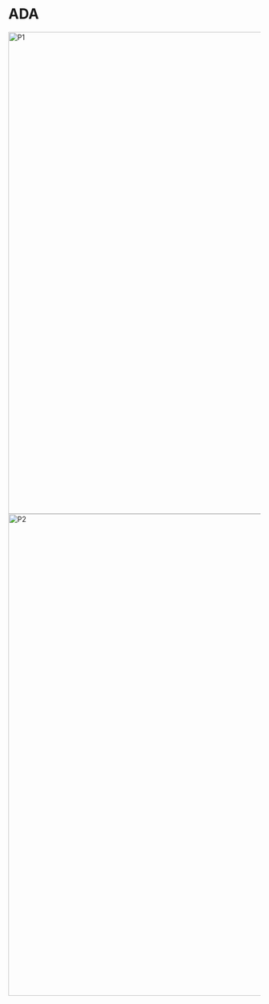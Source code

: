 # ADA
<img width="960" alt="P1" src="https://user-images.githubusercontent.com/83028084/115852560-d64cfb00-a445-11eb-9623-87cdc4c5b512.png">
<img width="960" alt="P2" src="https://user-images.githubusercontent.com/83028084/115853291-a520fa80-a446-11eb-840b-c8b06655543d.png">
